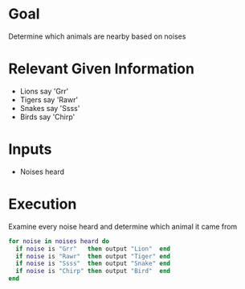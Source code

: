 # Goal
Determine which animals are nearby based on noises

# Relevant Given Information
- Lions say 'Grr'
- Tigers say 'Rawr'
- Snakes say 'Ssss'
- Birds say 'Chirp'

# Inputs
- Noises heard

# Execution
Examine every noise heard and determine which animal it came from

```lua
for noise in noises heard do
  if noise is "Grr"   then output "Lion"  end
  if noise is "Rawr"  then output "Tiger" end
  if noise is "Ssss"  then output "Snake" end
  if noise is "Chirp" then output "Bird"  end
end
```